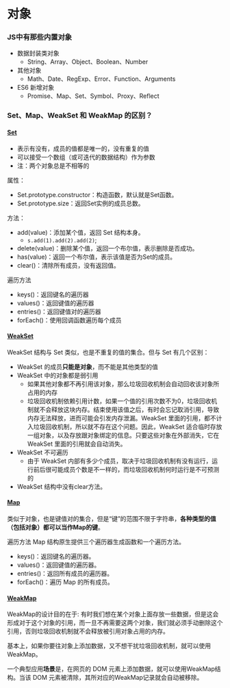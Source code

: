 # 对象

### JS中有那些内置对象
 - 数据封装类对象 
   - String、Array、Object、Boolean、Number
 - 其他对象
   - Math、Date、RegExp、Error、Function、Arguments
 - ES6 新增对象
   - Promise、Map、Set、Symbol、Proxy、Reflect

### Set、Map、WeakSet 和 WeakMap 的区别？

#### [Set](http://es6.ruanyifeng.com/#docs/set-map#Set)
 - 表示有没有，成员的值都是唯一的，没有重复的值
 - 可以接受一个数组（或可迭代的数据结构）作为参数
 - 注：两个对象总是不相等的
  
属性：
 - Set.prototype.constructor：构造函数，默认就是Set函数。
 - Set.prototype.size：返回Set实例的成员总数。

方法：
 - add(value)：添加某个值，返回 Set 结构本身。
   - `s.add(1).add(2).add(2)`;
 - delete(value)：删除某个值，返回一个布尔值，表示删除是否成功。
 - has(value)：返回一个布尔值，表示该值是否为Set的成员。
 - clear()：清除所有成员，没有返回值。

遍历方法
 - keys()：返回键名的遍历器
 - values()：返回键值的遍历器
 - entries()：返回键值对的遍历器
 - forEach()：使用回调函数遍历每个成员

#### [WeakSet](http://es6.ruanyifeng.com/#docs/set-map#WeakSet)
WeakSet 结构与 Set 类似，也是不重复的值的集合。但与 Set 有几个区别：

 - WeakSet 的成员**只能是对象**，而不能是其他类型的值
 - WeakSet 中的对象都是弱引用
   - 如果其他对象都不再引用该对象，那么垃圾回收机制会自动回收该对象所占用的内存
   - 垃圾回收机制依赖引用计数，如果一个值的引用次数不为0，垃圾回收机制就不会释放这块内存。结束使用该值之后，有时会忘记取消引用，导致内存无法释放，进而可能会引发内存泄漏。WeakSet 里面的引用，都不计入垃圾回收机制，所以就不存在这个问题。因此，WeakSet 适合临时存放一组对象，以及存放跟对象绑定的信息。只要这些对象在外部消失，它在 WeakSet 里面的引用就会自动消失。
 - WeakSet 不可遍历
   - 由于 WeakSet 内部有多少个成员，取决于垃圾回收机制有没有运行，运行前后很可能成员个数是不一样的，而垃圾回收机制何时运行是不可预测的
 - WeakSet 结构中没有clear方法。


#### [Map](http://es6.ruanyifeng.com/#docs/set-map#Map)
类似于对象，也是键值对的集合，但是“键”的范围不限于字符串，**各种类型的值（包括对象）都可以当作Map的键**。

遍历方法
Map 结构原生提供三个遍历器生成函数和一个遍历方法。

 - keys()：返回键名的遍历器。
 - values()：返回键值的遍历器。
 - entries()：返回所有成员的遍历器。
 - forEach()：遍历 Map 的所有成员。


#### [WeakMap](http://es6.ruanyifeng.com/#docs/set-map#WeakMap)
WeakMap的设计目的在于: 有时我们想在某个对象上面存放一些数据，但是这会形成对于这个对象的引用，而一旦不再需要这两个对象，我们就必须手动删除这个引用，否则垃圾回收机制就不会释放被引用对象占用的内存。

基本上，如果你要往对象上添加数据，又不想干扰垃圾回收机制，就可以使用 WeakMap。

一个典型应用**场景**是，在网页的 DOM 元素上添加数据，就可以使用WeakMap结构。当该 DOM 元素被清除，其所对应的WeakMap记录就会自动被移除。